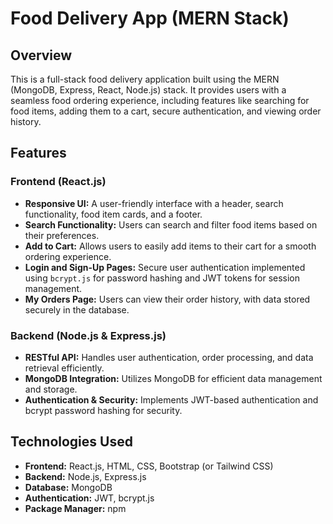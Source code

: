 # Food Delivery App (MERN Stack)

## Overview
This is a full-stack food delivery application built using the MERN (MongoDB, Express, React, Node.js) stack. It provides users with a seamless food ordering experience, including features like searching for food items, adding them to a cart, secure authentication, and viewing order history.

## Features

### Frontend (React.js)
- **Responsive UI:** A user-friendly interface with a header, search functionality, food item cards, and a footer.
- **Search Functionality:** Users can search and filter food items based on their preferences.
- **Add to Cart:** Allows users to easily add items to their cart for a smooth ordering experience.
- **Login and Sign-Up Pages:** Secure user authentication implemented using `bcrypt.js` for password hashing and JWT tokens for session management.
- **My Orders Page:** Users can view their order history, with data stored securely in the database.

### Backend (Node.js & Express.js)
- **RESTful API:** Handles user authentication, order processing, and data retrieval efficiently.
- **MongoDB Integration:** Utilizes MongoDB for efficient data management and storage.
- **Authentication & Security:** Implements JWT-based authentication and bcrypt password hashing for security.

## Technologies Used
- **Frontend:** React.js, HTML, CSS, Bootstrap (or Tailwind CSS)
- **Backend:** Node.js, Express.js
- **Database:** MongoDB
- **Authentication:** JWT, bcrypt.js
- **Package Manager:** npm
